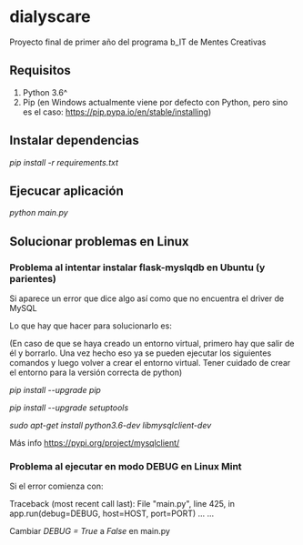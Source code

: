 # dialyscare

Proyecto final de primer año del programa b_IT de Mentes Creativas


## Requisitos

1. Python 3.6^
2. Pip (en Windows actualmente viene por defecto con Python, pero sino es el caso: https://pip.pypa.io/en/stable/installing)


## Instalar dependencias

*pip install -r requirements.txt*


## Ejecucar aplicación

*python main.py*


## Solucionar problemas en Linux

### Problema al intentar instalar flask-myslqdb en Ubuntu (y parientes)

Si aparece un error que dice algo así como que no encuentra el driver de MySQL

Lo que hay que hacer para solucionarlo es:

(En caso de que se haya creado un entorno virtual, primero hay que salir de él y borrarlo. Una vez hecho eso ya se pueden ejecutar los siguientes comandos y luego volver a crear el entorno virtual. Tener cuidado de crear el entorno para la versión correcta de python)

*pip install --upgrade pip*

*pip install --upgrade setuptools*

*sudo apt-get install python3.6-dev libmysqlclient-dev*

Más info https://pypi.org/project/mysqlclient/

### Problema al ejecutar en modo DEBUG en Linux Mint

Si el error comienza con:

Traceback (most recent call last):
  File "main.py", line 425, in <module>
    app.run(debug=DEBUG, host=HOST, port=PORT)
  ...
  ...

Cambiar *DEBUG = True* a *False* en main.py

